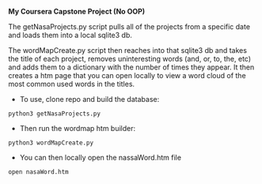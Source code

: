 **My Coursera Capstone Project (No OOP)**

The getNasaProjects.py script pulls all of the projects from a specific date and loads them into a local sqlite3 db.

The wordMapCreate.py script then reaches into that sqlite3 db and takes the title of each project, removes uninteresting words (and, or, to, the, etc) and adds them to a dictionary with the number of times they appear. It then creates a htm page that you can open locally to view a word cloud of the most common used words in the titles.

- To use, clone repo and build the database:
```
python3 getNasaProjects.py
```
- Then run the wordmap htm builder:
```
python3 wordMapCreate.py
```
- You can then locally open the nassaWord.htm file
```
open nasaWord.htm
```
